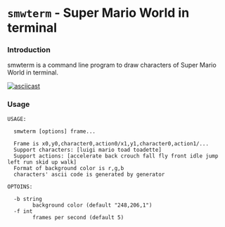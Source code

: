 # `smwterm` - Super Mario World in terminal 

### Introduction
smwterm is a command line program to draw characters of Super Mario World in terminal.

[![asciicast](https://asciinema.org/a/py2VhMEzLFMH2mxIYCgFbMYcY.svg)](https://asciinema.org/a/py2VhMEzLFMH2mxIYCgFbMYcY)

### Usage
```
USAGE:

  smwterm [options] frame...

  Frame is x0,y0,character0,action0/x1,y1,character0,action1/...
  Support characters: [luigi mario toad toadette]
  Support actions: [accelerate back crouch fall fly front idle jump left run skid up walk]
  Format of background color is r,g,b
  characters' ascii code is generated by generator

OPTOINS:

  -b string
    	background color (default "248,206,1")
  -f int
    	frames per second (default 5)
```
